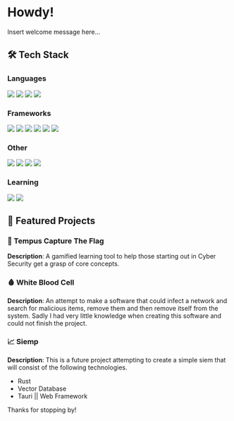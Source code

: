 # Howdy!

Insert welcome message here...

## 🛠️ Tech Stack  

### **Languages**

<div>
	<img src="https://img.shields.io/badge/-C-abbbce?logo=c&logoColor=white"/>
	<img src="https://img.shields.io/badge/-JavaScript-F7DF1E?logo=javascript&logoColor=black"/>
	<img src="https://img.shields.io/badge/-TypeScript-007ACC?logo=typescript&logoColor=white"/>
	<img src="https://img.shields.io/badge/-Python-3776AB?logo=python&logoColor=white"/>
</div>

### **Frameworks**

<div>
	<img src="https://img.shields.io/badge/-Vue.js-4FC08D?logo=vue.js&logoColor=white">
	<img src="https://img.shields.io/badge/-Astro.js-3f1479?logo=astro&logoColor=white">
	<img src="https://img.shields.io/badge/-Hono-e36002?logo=hono&logoColor=white">
	<img src="https://img.shields.io/badge/-FastAPI-009485?logo=fastapi&logoColor=white">
	<img src="https://img.shields.io/badge/-Typer-1e2129?logo=typer&logoColor=white">
	<img src="https://img.shields.io/badge/-Pydantic-e92063?logo=pydantic&logoColor=white">
</div>

### **Other**
<div>
	<img src="https://img.shields.io/badge/-Cloudflare-F38020?logo=cloudflare&logoColor=white">
	<img src="https://img.shields.io/badge/-Drizzle_ORM-4DB33D?logo=drizzle&logoColor=white">
	<img src="https://img.shields.io/badge/-Docker-2496ED?logo=docker&logoColor=white">
	<img src="https://img.shields.io/badge/-NixOS-5277C3?logo=nixos&logoColor=white">
</div>

### **Learning**

<div>
	<img src="https://img.shields.io/badge/-Svelte-FF3E00?logo=svelte&logoColor=white">
	<img src="https://img.shields.io/badge/-Rust-ef4a00?logo=rust&logoColor=white">
</div>

## 🌟 Featured Projects  

### 🏴 Tempus Capture The Flag  
**Description**: A gamified learning tool to help those starting out in Cyber Security get a grasp of core concepts.

### 🩸 White Blood Cell
**Description**: An attempt to make a software that could infect a network and search for malicious items, remove them and then remove itself from the system. Sadly I had very little knowledge when creating this software and could not finish the project.

### 📈 Siemp
**Description**: This is a future project attempting to create a simple siem that will consist of the following technologies.
- Rust
- Vector Database
- Tauri || Web Framework

Thanks for stopping by!
